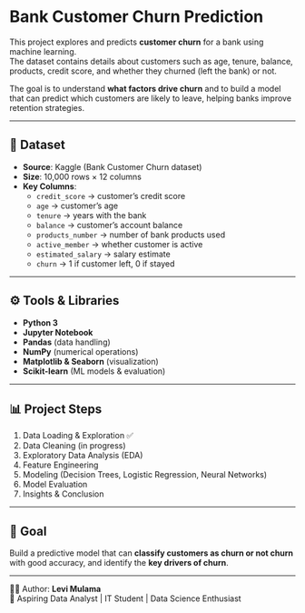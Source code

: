# Bank Customer Churn Prediction

This project explores and predicts **customer churn** for a bank using machine learning.  
The dataset contains details about customers such as age, tenure, balance, products, credit score, and whether they churned (left the bank) or not.  

The goal is to understand **what factors drive churn** and to build a model that can predict which customers are likely to leave, helping banks improve retention strategies.

---

## 📂 Dataset
- **Source**: Kaggle (Bank Customer Churn dataset)  
- **Size**: 10,000 rows × 12 columns  
- **Key Columns**:  
  - `credit_score` → customer’s credit score  
  - `age` → customer’s age  
  - `tenure` → years with the bank  
  - `balance` → customer’s account balance  
  - `products_number` → number of bank products used  
  - `active_member` → whether customer is active  
  - `estimated_salary` → salary estimate  
  - `churn` → 1 if customer left, 0 if stayed  

---

## ⚙️ Tools & Libraries
- **Python 3**
- **Jupyter Notebook**
- **Pandas** (data handling)  
- **NumPy** (numerical operations)  
- **Matplotlib & Seaborn** (visualization)  
- **Scikit-learn** (ML models & evaluation)  

---

## 📊 Project Steps
1. Data Loading & Exploration ✅  
2. Data Cleaning (in progress)  
3. Exploratory Data Analysis (EDA)  
4. Feature Engineering  
5. Modeling (Decision Trees, Logistic Regression, Neural Networks)  
6. Model Evaluation  
7. Insights & Conclusion  

---

## 🎯 Goal
Build a predictive model that can **classify customers as churn or not churn** with good accuracy, and identify the **key drivers of churn**.

---

👨‍💻 Author: **Levi Mulama**  
📌 Aspiring Data Analyst | IT Student | Data Science Enthusiast  
